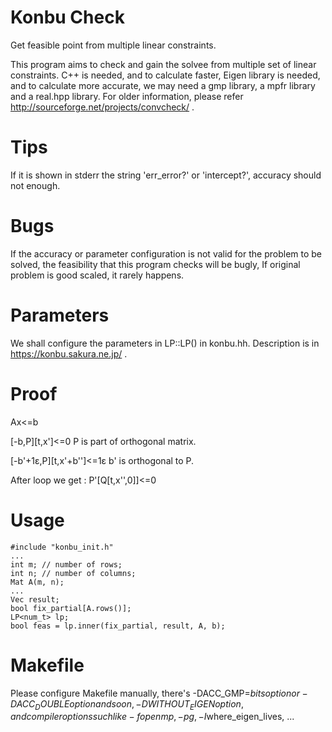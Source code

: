 # Konbu Check
Get feasible point from multiple linear constraints.

This program aims to check and gain the solvee from multiple set of linear constraints.
C++ is needed, and to calculate faster, Eigen library is needed, and to calculate more accurate, we may need a gmp library, a mpfr library and a real.hpp library.
For older information, please refer http://sourceforge.net/projects/convcheck/ .

# Tips
If it is shown in stderr the string 'err_error?' or 'intercept?', accuracy should not enough.

# Bugs
If the accuracy or parameter configuration is not valid for the problem to be solved, the feasibility that this program checks will be bugly, If original problem is good scaled, it rarely happens.

# Parameters
We shall configure the parameters in LP<T>::LP() in konbu.hh. Description is in https://konbu.sakura.ne.jp/ .

# Proof
Ax&lt;=b

[-b,P][t,x']&lt;=0
P is part of orthogonal matrix.

[-b'+1&epsilon;,P][t,x'+b'']&lt;=1&epsilon;
b' is orthogonal to P.

After loop we get :
P'[Q[t,x'',0]]&lt;=0

# Usage
    #include "konbu_init.h"
    ...
    int m; // number of rows;
    int n; // number of columns;
    Mat A(m, n);
    ...
    Vec result;
    bool fix_partial[A.rows()];
    LP<num_t> lp;
    bool feas = lp.inner(fix_partial, result, A, b);

# Makefile
Please configure Makefile manually, there's -DACC_GMP=$bits option or -DACC_DOUBLE option and so on, -DWITHOUT_EIGEN option, and compiler options such like -fopenmp, -pg, -I$where_eigen_lives, ...

